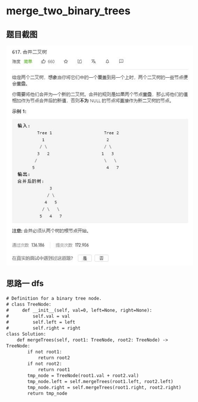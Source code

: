 # merge_two_binary_trees

## 题目截图
 ![](merge_two_binary_trees.jpg)

## 思路一 dfs


    # Definition for a binary tree node.
    # class TreeNode:
    #     def __init__(self, val=0, left=None, right=None):
    #         self.val = val
    #         self.left = left
    #         self.right = right
    class Solution:
        def mergeTrees(self, root1: TreeNode, root2: TreeNode) -> TreeNode:
            if not root1:
                return root2
            if not root2:
                return root1
            tmp_node = TreeNode(root1.val + root2.val)
            tmp_node.left = self.mergeTrees(root1.left, root2.left)
            tmp_node.right = self.mergeTrees(root1.right, root2.right)
            return tmp_node
